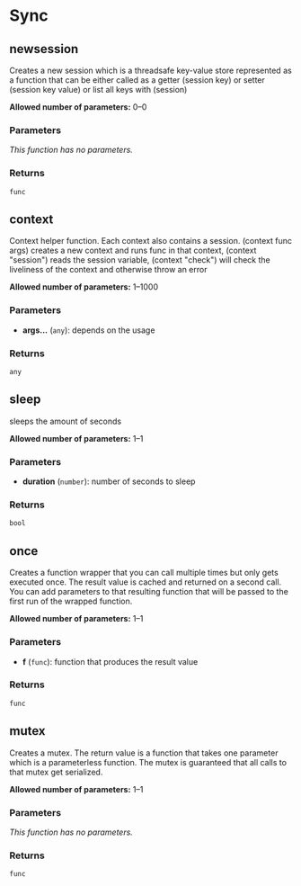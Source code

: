 # Sync

## newsession

Creates a new session which is a threadsafe key-value store represented as a function that can be either called as a getter (session key) or setter (session key value) or list all keys with (session)

**Allowed number of parameters:** 0–0

### Parameters

_This function has no parameters._

### Returns

`func`

## context

Context helper function. Each context also contains a session. (context func args) creates a new context and runs func in that context, (context "session") reads the session variable, (context "check") will check the liveliness of the context and otherwise throw an error

**Allowed number of parameters:** 1–1000

### Parameters

- **args...** (`any`): depends on the usage

### Returns

`any`

## sleep

sleeps the amount of seconds

**Allowed number of parameters:** 1–1

### Parameters

- **duration** (`number`): number of seconds to sleep

### Returns

`bool`

## once

Creates a function wrapper that you can call multiple times but only gets executed once. The result value is cached and returned on a second call. You can add parameters to that resulting function that will be passed to the first run of the wrapped function.

**Allowed number of parameters:** 1–1

### Parameters

- **f** (`func`): function that produces the result value

### Returns

`func`

## mutex

Creates a mutex. The return value is a function that takes one parameter which is a parameterless function. The mutex is guaranteed that all calls to that mutex get serialized.

**Allowed number of parameters:** 1–1

### Parameters

_This function has no parameters._

### Returns

`func`

